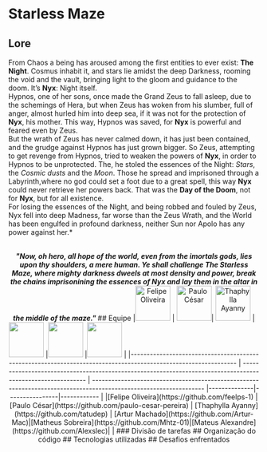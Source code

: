 # Starless Maze
## Lore
From Chaos a being has aroused among the first entities to ever exist: **The Night**. Cosmus inhabit it, and stars lie amidst the deep Darkness, rooming the void and the vault, bringing light to the gloom and guidance to the doom. It’s **Nyx**: Night itself. <br>
Hypnos, one of her sons, once made the Grand Zeus to fall asleep, due to the schemings of Hera, but when Zeus has woken from his slumber, full of anger, almost hurled him into deep sea, if it was not for the protection of **Nyx**, his mother. This way, Hypnos was saved, for **Nyx** is powerful and feared even by Zeus. <br>
But the wrath of Zeus has never calmed down, it has just been contained, and the grudge against Hypnos has just grown bigger. So Zeus, attempting to get revenge from Hypnos, tried to weaken the powers of **Nyx**, in order to Hypnos to be unprotected. The, he stoled the essences of the Night: _Stars_, the _Cosmic dusts_ and the _Moon_. Those he spread and imprisoned through a Labyrinth,where no god could set a foot due to a great spell, this way **Nyx** could never retrieve her powers back. That was the **Day of the Doom**, not for **Nyx**, but for all existence. <br>
For losing the essences of the Night, and being robbed and fouled by Zeus, Nyx fell into deep Madness, far worse than the Zeus Wrath, and the World has been engulfed in profound darkness, neither Sun nor Apolo has any power against her.* <br> <br>
<p style="text-align: center"> <b> <i>"Now, oh hero, all hope of the world, even from the imortals gods, lies upon thy shoulders, a mere human. Ye shall challenge The Starless Maze, where mighty darkness dweels at most density and power, break the chains imprisonining the essences of Nyx and lay them in the altar in the middle of the maze." </b></i>
## Equipe
|<img src='https://avatars.githubusercontent.com/u/98993176?v=4' alt='Felipe Oliveira' width='70' heigth = '70'> | <img src='https://avatars.githubusercontent.com/u/175709055?v=4' alt='Paulo César' width='70' heigth = '70'>| <img src='https://avatars.githubusercontent.com/u/167444133?v=4' alt='Thaphylla Ayanny' width='70' heigth = '70'> | <img src='https://avatars.githubusercontent.com/u/92330100?v=4' width='70' heigth = '70'> |<img src='https://avatars.githubusercontent.com/u/176044570?v=4' width='70' heigth = '70'>    |<img src='https://avatars.githubusercontent.com/u/176046281?v=4' width='70' heigth = '70'>    |
|--------------------------------------------------------------------------------------------------------------- | ----------------------------------------------------------------------------------------------------------- | ----------------------------------------------------------------------------------------------------------------- |--------------|----------------|------------    |
|[Felipe Oliveira](https://github.com/feelps-1)                                                                  | [Paulo César](https://github.com/paulo-cesar-pereira)                                                       | [Thaphylla Ayanny](https://github.com/tatudep)                                                                    | [Artur Machado](https://github.com/Artur-Mac)|[Matheus Sobreira](https://github.com/Mhtz-01)|[Mateus Alexandre](https://github.com/Alexslec)|             |
### Divisão de tarefas
## Organização do código
## Tecnologias utilizadas
## Desafios enfrentados

